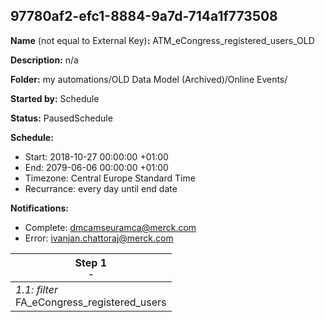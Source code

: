 ## 97780af2-efc1-8884-9a7d-714a1f773508

**Name** (not equal to External Key)**:** ATM_eCongress_registered_users_OLD

**Description:** n/a

**Folder:** my automations/OLD Data Model (Archived)/Online Events/

**Started by:** Schedule

**Status:** PausedSchedule

**Schedule:**

* Start: 2018-10-27 00:00:00 +01:00
* End: 2079-06-06 00:00:00 +01:00
* Timezone: Central Europe Standard Time
* Recurrance: every day until end date

**Notifications:**

* Complete: dmcamseuramca@merck.com
* Error: ivanjan.chattoraj@merck.com

| Step 1<br>_<small>-</small>_ |
| --- |
| _1.1: filter_<br>FA_eCongress_registered_users |
